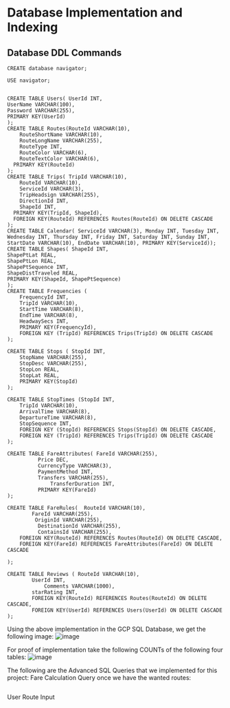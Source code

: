# Database Implementation and Indexing

## Database DDL Commands

```mysql
CREATE database navigator;

USE navigator;


CREATE TABLE Users(	UserId INT,  
UserName VARCHAR(100), 
Password VARCHAR(255),
PRIMARY KEY(UserId)
);
CREATE TABLE Routes(RouteId VARCHAR(10),
	RouteShortName VARCHAR(10),
	RouteLongName VARCHAR(255),
	RouteType INT,
	RouteColor VARCHAR(6),
	RouteTextColor VARCHAR(6),
  PRIMARY KEY(RouteId)
);
CREATE TABLE Trips(	TripId VARCHAR(10),
	RouteId VARCHAR(10),
	ServiceId VARCHAR(3),
	TripHeadsign VARCHAR(255),
	DirectionId INT,
	ShapeId INT,
  PRIMARY KEY(TripId, ShapeId),
  FOREIGN KEY(RouteId) REFERENCES Routes(RouteId) ON DELETE CASCADE 
);
CREATE TABLE Calendar( ServiceId VARCHAR(3), Monday INT, Tuesday INT,  Wednesday INT, Thursday INT, Friday INT, Saturday INT, Sunday INT, StartDate VARCHAR(10), EndDate VARCHAR(10), PRIMARY KEY(ServiceId));
CREATE TABLE Shapes( ShapeId INT, 
ShapePtLat REAL, 
ShapePtLon REAL, 
ShapePtSequence INT, 
ShapeDistTraveled REAL,
PRIMARY KEY(ShapeId, ShapePtSequence)
);
CREATE TABLE Frequencies (
	FrequencyId INT,
	TripId VARCHAR(10),
	StartTime VARCHAR(8),
	EndTime VARCHAR(8),
	HeadwaySecs INT,
	PRIMARY KEY(FrequencyId),
	FOREIGN KEY (TripId) REFERENCES Trips(TripId) ON DELETE CASCADE
);

CREATE TABLE Stops ( StopId INT,
	StopName VARCHAR(255),
	StopDesc VARCHAR(255),
	StopLon REAL,
	StopLat REAL,
	PRIMARY KEY(StopId)
);

CREATE TABLE StopTimes (StopId INT,
	TripId VARCHAR(10),
	ArrivalTime VARCHAR(8),
	DepartureTime VARCHAR(8),
	StopSequence INT,
	FOREIGN KEY (StopId) REFERENCES Stops(StopId) ON DELETE CASCADE,
	FOREIGN KEY (TripId) REFERENCES Trips(TripId) ON DELETE CASCADE
);

CREATE TABLE FareAttributes( FareId VARCHAR(255),
		  Price DEC,
	  	  CurrencyType VARCHAR(3),
		  PaymentMethod INT,
		  Transfers VARCHAR(255),
	    	  TransferDuration INT,
 		  PRIMARY KEY(FareId)
);

CREATE TABLE FareRules(  RouteId VARCHAR(10), 
      	FareId VARCHAR(255),
	     OriginId VARCHAR(255),
	      DestinationId VARCHAR(255),
	      ContainsId VARCHAR(255),
	FOREIGN KEY(RouteId) REFERENCES Routes(RouteId) ON DELETE CASCADE,
	FOREIGN KEY(FareId) REFERENCES FareAttributes(FareId) ON DELETE CASCADE

);

CREATE TABLE Reviews ( RouteId VARCHAR(10),
	    UserId INT,
            Comments VARCHAR(1000),
	    starRating INT,
	    FOREIGN KEY(RouteId) REFERENCES Routes(RouteId) ON DELETE CASCADE,
	    FOREIGN KEY(UserId) REFERENCES Users(UserId) ON DELETE CASCADE
);

```
Using the above implementation in the GCP SQL Database, we get the following image:
![image](https://github.com/cs411-alawini/fa23-cs411-team068-411Gangsters/assets/73099341/090f2e34-c902-44f7-b33a-a0e6656480ea)

For proof of implementation take the following COUNTs of the following four tables:
![image](https://github.com/cs411-alawini/fa23-cs411-team068-411Gangsters/assets/73099341/1baa54c6-2751-43bf-adfd-d174c5f4e5be)


The following are the Advanced SQL Queries that we implemented for this project:
Fare Calculation Query once we have the wanted routes:
```mysql

```
User Route Input
```
```
